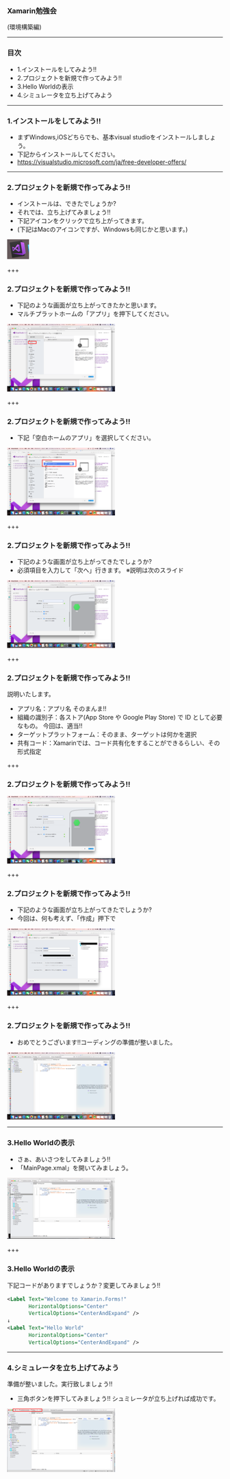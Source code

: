 ### Xamarin勉強会
(環境構築編)

---
### 目次

* 1.インストールをしてみよう!!
* 2.プロジェクトを新規で作ってみよう!!
* 3.Hello Worldの表示
* 4.シミュレータを立ち上げてみよう
---

### 1.インストールをしてみよう!!
* まずWindows,iOSどちらでも、基本visual studioをインストールしましょう。
* 下記からインストールしてください。
* https://visualstudio.microsoft.com/ja/free-developer-offers/

---
### 2.プロジェクトを新規で作ってみよう!!

* インストールは、できたでしょうか?
* それでは、立ち上げてみましょう!!
* 下記アイコンをクリックで立ち上がってきます。
* (下記はMacのアイコンですが、Windowsも同じかと思います。)
<img src="/image/img0.png" title="img0">

+++
### 2.プロジェクトを新規で作ってみよう!!

* 下記のような画面が立ち上がってきたかと思います。
* マルチプラットホームの「アプリ」を押下してください。
<img src="/image/img1.png" title="img1" width="50%" height="50%">

+++
### 2.プロジェクトを新規で作ってみよう!!
* 下記「空白ホームのアプリ」を選択してください。
<img src="/image/img2.png" title="img2" width="50%" height="50%">


+++
### 2.プロジェクトを新規で作ってみよう!!
* 下記のような画面が立ち上がってきたでしょうか?
* 必須項目を入力して「次へ」行きます。 ※説明は次のスライド
<img src="/image/img3.png" title="img3" width="50%" height="50%">


+++
### 2.プロジェクトを新規で作ってみよう!!
説明いたします。
* アプリ名：アプリ名 そのまんま!!
* 組織の識別子：各ストア(App Store や Google Play Store) で ID として必要なもの。
今回は、適当!!
* ターゲットプラットフォーム：そのまま、ターゲットは何かを選択
* 共有コード：Xamarinでは、コード共有化をすることができるらしい、その形式指定

+++
### 2.プロジェクトを新規で作ってみよう!!
<img src="/image/img4.png" title="img4" width="50%" height="50%">


+++
### 2.プロジェクトを新規で作ってみよう!!
* 下記のような画面が立ち上がってきたでしょうか?
* 今回は、何も考えず、「作成」押下で
<img src="/image/img5.png" title="img5" width="50%" height="50%">


+++
### 2.プロジェクトを新規で作ってみよう!!
* おめでとうございます!!コーディングの準備が整いました。
<img src="/image/img6.png" title="img6" width="50%" height="50%">


---
### 3.Hello Worldの表示
* さぁ、あいさつをしてみましょう!!
* 「MainPage.xmal」を開いてみましょう。
<img src="/image/img7.png" title="img7" width="50%" height="50%">


+++
### 3.Hello Worldの表示
下記コードがありますでしょうか？変更してみましょう!!
```xml
<Label Text="Welcome to Xamarin.Forms!" 
       HorizontalOptions="Center" 
       VerticalOptions="CenterAndExpand" />
↓
<Label Text="Hello World" 
       HorizontalOptions="Center"
       VerticalOptions="CenterAndExpand" />
```

---
### 4.シミュレータを立ち上げてみよう
準備が整いました。実行致しましょう!!
* 三角ボタンを押下してみましょう!! シュミレータが立ち上げれば成功です。
<img src="/image/img8.png" title="img8" width="50%" height="50%">
